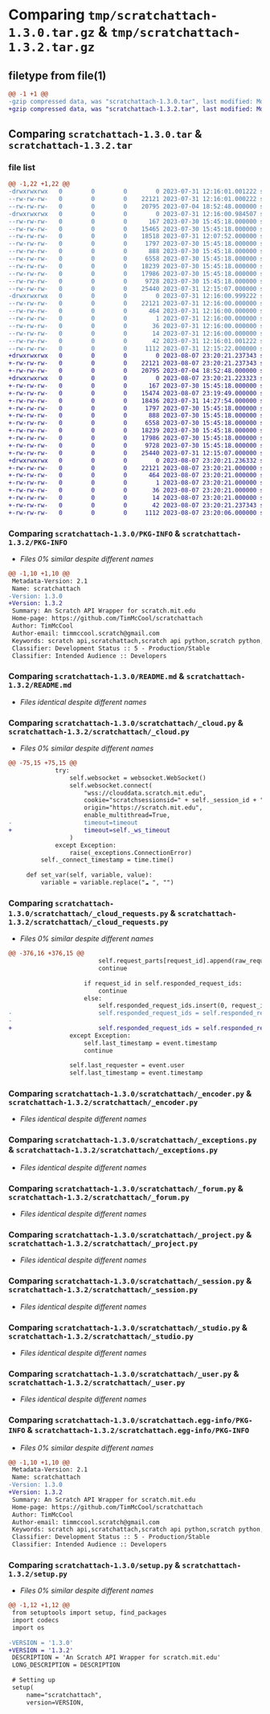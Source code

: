# Comparing `tmp/scratchattach-1.3.0.tar.gz` & `tmp/scratchattach-1.3.2.tar.gz`

## filetype from file(1)

```diff
@@ -1 +1 @@
-gzip compressed data, was "scratchattach-1.3.0.tar", last modified: Mon Jul 31 12:16:01 2023, max compression
+gzip compressed data, was "scratchattach-1.3.2.tar", last modified: Mon Aug  7 23:20:21 2023, max compression
```

## Comparing `scratchattach-1.3.0.tar` & `scratchattach-1.3.2.tar`

### file list

```diff
@@ -1,22 +1,22 @@
-drwxrwxrwx   0        0        0        0 2023-07-31 12:16:01.001222 scratchattach-1.3.0/
--rw-rw-rw-   0        0        0    22121 2023-07-31 12:16:01.000222 scratchattach-1.3.0/PKG-INFO
--rw-rw-rw-   0        0        0    20795 2023-07-04 18:52:48.000000 scratchattach-1.3.0/README.md
-drwxrwxrwx   0        0        0        0 2023-07-31 12:16:00.984507 scratchattach-1.3.0/scratchattach/
--rw-rw-rw-   0        0        0      167 2023-07-30 15:45:18.000000 scratchattach-1.3.0/scratchattach/__init__.py
--rw-rw-rw-   0        0        0    15465 2023-07-30 15:45:18.000000 scratchattach-1.3.0/scratchattach/_cloud.py
--rw-rw-rw-   0        0        0    18518 2023-07-31 12:07:52.000000 scratchattach-1.3.0/scratchattach/_cloud_requests.py
--rw-rw-rw-   0        0        0     1797 2023-07-30 15:45:18.000000 scratchattach-1.3.0/scratchattach/_encoder.py
--rw-rw-rw-   0        0        0      888 2023-07-30 15:45:18.000000 scratchattach-1.3.0/scratchattach/_exceptions.py
--rw-rw-rw-   0        0        0     6558 2023-07-30 15:45:18.000000 scratchattach-1.3.0/scratchattach/_forum.py
--rw-rw-rw-   0        0        0    18239 2023-07-30 15:45:18.000000 scratchattach-1.3.0/scratchattach/_project.py
--rw-rw-rw-   0        0        0    17986 2023-07-30 15:45:18.000000 scratchattach-1.3.0/scratchattach/_session.py
--rw-rw-rw-   0        0        0     9728 2023-07-30 15:45:18.000000 scratchattach-1.3.0/scratchattach/_studio.py
--rw-rw-rw-   0        0        0    25440 2023-07-31 12:15:07.000000 scratchattach-1.3.0/scratchattach/_user.py
-drwxrwxrwx   0        0        0        0 2023-07-31 12:16:00.999222 scratchattach-1.3.0/scratchattach.egg-info/
--rw-rw-rw-   0        0        0    22121 2023-07-31 12:16:00.000000 scratchattach-1.3.0/scratchattach.egg-info/PKG-INFO
--rw-rw-rw-   0        0        0      464 2023-07-31 12:16:00.000000 scratchattach-1.3.0/scratchattach.egg-info/SOURCES.txt
--rw-rw-rw-   0        0        0        1 2023-07-31 12:16:00.000000 scratchattach-1.3.0/scratchattach.egg-info/dependency_links.txt
--rw-rw-rw-   0        0        0       36 2023-07-31 12:16:00.000000 scratchattach-1.3.0/scratchattach.egg-info/requires.txt
--rw-rw-rw-   0        0        0       14 2023-07-31 12:16:00.000000 scratchattach-1.3.0/scratchattach.egg-info/top_level.txt
--rw-rw-rw-   0        0        0       42 2023-07-31 12:16:01.001222 scratchattach-1.3.0/setup.cfg
--rw-rw-rw-   0        0        0     1112 2023-07-31 12:15:22.000000 scratchattach-1.3.0/setup.py
+drwxrwxrwx   0        0        0        0 2023-08-07 23:20:21.237343 scratchattach-1.3.2/
+-rw-rw-rw-   0        0        0    22121 2023-08-07 23:20:21.237343 scratchattach-1.3.2/PKG-INFO
+-rw-rw-rw-   0        0        0    20795 2023-07-04 18:52:48.000000 scratchattach-1.3.2/README.md
+drwxrwxrwx   0        0        0        0 2023-08-07 23:20:21.223323 scratchattach-1.3.2/scratchattach/
+-rw-rw-rw-   0        0        0      167 2023-07-30 15:45:18.000000 scratchattach-1.3.2/scratchattach/__init__.py
+-rw-rw-rw-   0        0        0    15474 2023-08-07 23:19:49.000000 scratchattach-1.3.2/scratchattach/_cloud.py
+-rw-rw-rw-   0        0        0    18436 2023-07-31 14:27:54.000000 scratchattach-1.3.2/scratchattach/_cloud_requests.py
+-rw-rw-rw-   0        0        0     1797 2023-07-30 15:45:18.000000 scratchattach-1.3.2/scratchattach/_encoder.py
+-rw-rw-rw-   0        0        0      888 2023-07-30 15:45:18.000000 scratchattach-1.3.2/scratchattach/_exceptions.py
+-rw-rw-rw-   0        0        0     6558 2023-07-30 15:45:18.000000 scratchattach-1.3.2/scratchattach/_forum.py
+-rw-rw-rw-   0        0        0    18239 2023-07-30 15:45:18.000000 scratchattach-1.3.2/scratchattach/_project.py
+-rw-rw-rw-   0        0        0    17986 2023-07-30 15:45:18.000000 scratchattach-1.3.2/scratchattach/_session.py
+-rw-rw-rw-   0        0        0     9728 2023-07-30 15:45:18.000000 scratchattach-1.3.2/scratchattach/_studio.py
+-rw-rw-rw-   0        0        0    25440 2023-07-31 12:15:07.000000 scratchattach-1.3.2/scratchattach/_user.py
+drwxrwxrwx   0        0        0        0 2023-08-07 23:20:21.236332 scratchattach-1.3.2/scratchattach.egg-info/
+-rw-rw-rw-   0        0        0    22121 2023-08-07 23:20:21.000000 scratchattach-1.3.2/scratchattach.egg-info/PKG-INFO
+-rw-rw-rw-   0        0        0      464 2023-08-07 23:20:21.000000 scratchattach-1.3.2/scratchattach.egg-info/SOURCES.txt
+-rw-rw-rw-   0        0        0        1 2023-08-07 23:20:21.000000 scratchattach-1.3.2/scratchattach.egg-info/dependency_links.txt
+-rw-rw-rw-   0        0        0       36 2023-08-07 23:20:21.000000 scratchattach-1.3.2/scratchattach.egg-info/requires.txt
+-rw-rw-rw-   0        0        0       14 2023-08-07 23:20:21.000000 scratchattach-1.3.2/scratchattach.egg-info/top_level.txt
+-rw-rw-rw-   0        0        0       42 2023-08-07 23:20:21.237343 scratchattach-1.3.2/setup.cfg
+-rw-rw-rw-   0        0        0     1112 2023-08-07 23:20:06.000000 scratchattach-1.3.2/setup.py
```

### Comparing `scratchattach-1.3.0/PKG-INFO` & `scratchattach-1.3.2/PKG-INFO`

 * *Files 0% similar despite different names*

```diff
@@ -1,10 +1,10 @@
 Metadata-Version: 2.1
 Name: scratchattach
-Version: 1.3.0
+Version: 1.3.2
 Summary: An Scratch API Wrapper for scratch.mit.edu
 Home-page: https://github.com/TimMcCool/scratchattach
 Author: TimMcCool
 Author-email: timmccool.scratch@gmail.com
 Keywords: scratch api,scratchattach,scratch api python,scratch python,scratch for python,scratch,scratch cloud,scratch cloud variables,scratch bot
 Classifier: Development Status :: 5 - Production/Stable
 Classifier: Intended Audience :: Developers
```

### Comparing `scratchattach-1.3.0/README.md` & `scratchattach-1.3.2/README.md`

 * *Files identical despite different names*

### Comparing `scratchattach-1.3.0/scratchattach/_cloud.py` & `scratchattach-1.3.2/scratchattach/_cloud.py`

 * *Files 0% similar despite different names*

```diff
@@ -75,15 +75,15 @@
             try:
                 self.websocket = websocket.WebSocket()
                 self.websocket.connect(
                     "wss://clouddata.scratch.mit.edu",
                     cookie="scratchsessionsid=" + self._session_id + ";",
                     origin="https://scratch.mit.edu",
                     enable_multithread=True,
-                    timeout=timeout
+                    timeout=self._ws_timeout
                 )
             except Exception:
                 raise(_exceptions.ConnectionError)
         self._connect_timestamp = time.time()
 
     def set_var(self, variable, value):
         variable = variable.replace("☁ ", "")
```

### Comparing `scratchattach-1.3.0/scratchattach/_cloud_requests.py` & `scratchattach-1.3.2/scratchattach/_cloud_requests.py`

 * *Files 0% similar despite different names*

```diff
@@ -376,16 +376,15 @@
                         self.request_parts[request_id].append(raw_request[1:])
                         continue
 
                     if request_id in self.responded_request_ids:
                         continue
                     else:
                         self.responded_request_ids.insert(0, request_id)
-                        self.responded_request_ids = self.responded_request_ids[:
-                                                                                15]
+                        self.responded_request_ids = self.responded_request_ids[:15]
                 except Exception:
                     self.last_timestamp = event.timestamp
                     continue
 
                 self.last_requester = event.user
                 self.last_timestamp = event.timestamp
```

### Comparing `scratchattach-1.3.0/scratchattach/_encoder.py` & `scratchattach-1.3.2/scratchattach/_encoder.py`

 * *Files identical despite different names*

### Comparing `scratchattach-1.3.0/scratchattach/_exceptions.py` & `scratchattach-1.3.2/scratchattach/_exceptions.py`

 * *Files identical despite different names*

### Comparing `scratchattach-1.3.0/scratchattach/_forum.py` & `scratchattach-1.3.2/scratchattach/_forum.py`

 * *Files identical despite different names*

### Comparing `scratchattach-1.3.0/scratchattach/_project.py` & `scratchattach-1.3.2/scratchattach/_project.py`

 * *Files identical despite different names*

### Comparing `scratchattach-1.3.0/scratchattach/_session.py` & `scratchattach-1.3.2/scratchattach/_session.py`

 * *Files identical despite different names*

### Comparing `scratchattach-1.3.0/scratchattach/_studio.py` & `scratchattach-1.3.2/scratchattach/_studio.py`

 * *Files identical despite different names*

### Comparing `scratchattach-1.3.0/scratchattach/_user.py` & `scratchattach-1.3.2/scratchattach/_user.py`

 * *Files identical despite different names*

### Comparing `scratchattach-1.3.0/scratchattach.egg-info/PKG-INFO` & `scratchattach-1.3.2/scratchattach.egg-info/PKG-INFO`

 * *Files 0% similar despite different names*

```diff
@@ -1,10 +1,10 @@
 Metadata-Version: 2.1
 Name: scratchattach
-Version: 1.3.0
+Version: 1.3.2
 Summary: An Scratch API Wrapper for scratch.mit.edu
 Home-page: https://github.com/TimMcCool/scratchattach
 Author: TimMcCool
 Author-email: timmccool.scratch@gmail.com
 Keywords: scratch api,scratchattach,scratch api python,scratch python,scratch for python,scratch,scratch cloud,scratch cloud variables,scratch bot
 Classifier: Development Status :: 5 - Production/Stable
 Classifier: Intended Audience :: Developers
```

### Comparing `scratchattach-1.3.0/setup.py` & `scratchattach-1.3.2/setup.py`

 * *Files 0% similar despite different names*

```diff
@@ -1,12 +1,12 @@
 from setuptools import setup, find_packages
 import codecs
 import os
 
-VERSION = '1.3.0'
+VERSION = '1.3.2'
 DESCRIPTION = 'An Scratch API Wrapper for scratch.mit.edu'
 LONG_DESCRIPTION = DESCRIPTION
 
 # Setting up
 setup(
     name="scratchattach",
     version=VERSION,
```

